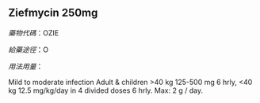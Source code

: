 ## Ziefmycin 250mg

*藥物代碼*：OZIE

*給藥途徑*：O

*用法用量*：

Mild to moderate infection Adult & children >40 kg 125-500 mg 6 hrly, <40 kg 12.5 mg/kg/day in 4 divided doses 6 hrly.
Max: 2 g / day.

